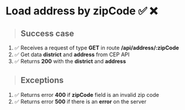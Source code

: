 # Load address by zipCode ✅ ❌

> ## Success case

01. ✅ Receives a request of type **GET** in route **/api/address/:zipCode**
00. ✅ Get data **district** and **address** from CEP API
00. ✅ Returns **200** with the **district** and **address**

> ## Exceptions

01. ✅ Returns error **400** if **zipCode** field is an invalid zip code
00. ✅ Returns error **500** if there is an **error** on the server
